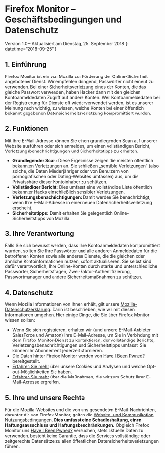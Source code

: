 # Firefox Monitor – Geschäftsbedingungen und Datenschutz
Version 1.0 – Aktualisiert am Dienstag, 25. September 2018
{: datetime="2018-09-25" }

## 1. Einführung

Firefox Monitor ist ein von Mozilla zur Förderung der Online-Sicherheit angebotener Dienst. Wir empfehlen dringend, Passwörter nicht erneut zu verwenden. Bei einer Sicherheitsverletzung eines der Konten, die das gleiche Passwort verwenden, haben Hacker dann mit den gleichen Kontoanmeldedaten Zugriff auf andere Konten. Weil Kontoanmeldedaten bei der Registrierung für Dienste oft wiederverwendet werden, ist es unserer Meinung nach wichtig, zu wissen, welche Konten bei einer öffentlich bekannt gegebenen Datensicherheitsverletzung kompromittiert wurden.
 
## 2. Funktionen

Mit Ihre E-Mail-Adresse können Sie einen grundlegenden Scan auf unserer Website ausführen oder sich anmelden, um einen vollständigen Bericht, Verletzungsbenachrichtigungen und Sicherheitstipps zu erhalten. 
* **Grundlegender Scan:** Diese Ergebnisse zeigen die meisten öffentlich bekannten Verletzungen an. Sie schließen „sensible Verletzungen“ (also solche, die Daten Minderjähriger oder von Benutzern von pornografischen oder Dating-Websites umfassen) aus, um die Privatsphäre dieser Kontoinhaber zu schützen.
* **Vollständiger Bericht:** Dies umfasst eine vollständige Liste öffentlich bekannter Hacks einschließlich sensibler Verletzungen.
* **Verletzungsbenachrichtigungen:** Damit werden Sie benachrichtigt, wenn Ihre E-Mail-Adresse in einer neuen Datensicherheitsverletzung erscheint.
* **Sicherheitstipps:** Damit erhalten Sie gelegentlich Online-Sicherheitstipps von Mozilla.

## 3. Ihre Verantwortung 

Falls Sie sich bewusst werden, dass Ihre Kontoanmeldedaten kompromittiert wurden, sollten Sie Ihre Passwörter und alle anderen Anmeldedaten für die betroffenen Konten sowie alle anderen Dienste, die die gleichen oder ähnliche Kontoinformationen nutzen, sofort aktualisieren. Sie selbst sind dafür verantwortlich, Ihre Online-Konten durch starke und unterschiedliche Passwörter, Sicherheitsfragen, Zwei-Faktor-Authentifizierung, Passwortmanager und andere Sicherheitsmaßnahmen zu schützen.  

## 4. Datenschutz 

Wenn Mozilla Informationen von Ihnen erhält, gilt unsere [Mozilla-Datenschutzerklärung](https://www.mozilla.org/privacy/). Darin ist beschrieben, wie wir mit diesen Informationen umgehen. Hier einige Dinge, die Sie über Firefox Monitor wissen sollten:

* Wenn Sie sich registrieren, erhalten wir (und unsere E-Mail-Anbieter SalesForce und Amazon) Ihre E-Mail-Adresse, um Sie in Verbindung mit dem Firefox Monitor-Dienst zu kontaktieren, der vollständige Berichte, Verletzungsbenachrichtigungen und Sicherheitstipps umfasst. Sie können Ihr Abonnement jederzeit stornieren. 
* Die Daten hinter Firefox Monitor werden von [Have I Been Pwned?](https://haveibeenpwned.com/) bereitgestellt. 
* [Erfahren Sie mehr](https://www.mozilla.org/privacy/websites/#cookies) über unsere Cookies und Analysen und welche Opt-out-Möglichkeiten Sie haben.
* [Erfahren Sie mehr](https://blog.mozilla.org/security/2018/06/25/scanning-breached-accounts-k-anonymity/) über die Maßnahmen, die wir zum Schutz Ihrer E-Mail-Adresse ergreifen. 

## 5. Ihre und unsere Rechte

Für die Mozilla-Websites und die von uns gesendeten E-Mail-Nachrichten, darunter die von Firefox Monitor, gelten die [Website- und Kommunikation](https://www.mozilla.org/about/legal/terms/mozilla/)-Nutzungsbedingungen. **Dies umfasst eine Schadloshaltung, einen Haftungsausschluss und Haftungsbeschränkungen.** Obgleich Firefox Monitor und [Have I Been Pwned?](https://haveibeenpwned.com/) versuchen, stets aktuelle Daten zu verwenden, besteht keine Garantie, dass die Services vollständige oder zeitgerechte Datensätze zu allen öffentlichen Datensicherheitsverletzungen führen.                           
